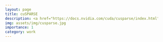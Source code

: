 ```yaml
---
layout: page
title: cuSPARSE
description: <a href="https://docs.nvidia.com/cuda/cusparse/index.html">GPU-accelerated Sparse Linear Algebra</a>
img: assets/img/cusparse.jpg
importance: 1
category: work
---
```

